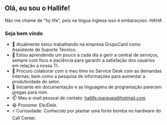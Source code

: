 ## Olá, eu sou o Hallife! 

Não me chame de "hy life", pois na lingua inglesa isso é embaraçoso. HAHA

### Seja bem vindo

- 🔭 Atualmente estou trabalhando na empresa GrupoCard como Assistente de Suporte Técnico.
- 🌱 Estou aprendendo um pouco a cada dia a gerir a central de serviços, sempre com foco e paciência para garantir a satisfação dos usuários em relação a nossa TI.
- 👯 Procuro colaborar com o meu time no Service Desk com as demandas internas, bem como a pesquisa de informações para aumentar a produtividade do setor. 
- 🤔 Iniciante em documentação e as linguagens de programação parecem gregas para mim.
- 📫 Meu e-mail pessoal de contato: hallife.marques@hotmail.com
- 😄 Pronome: Ele/Dele.
- ⚡ Curiosidade: Conhecido por plantar uma fonte bomba no hardware do Call Center.
